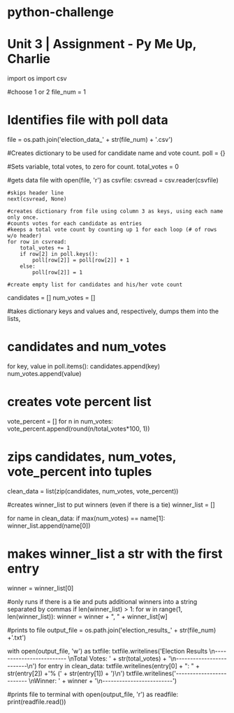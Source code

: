 # python-challenge
# Unit 3 | Assignment - Py Me Up, Charlie
import os
import csv

#choose 1 or 2
file_num = 1

# Identifies file with poll data
file = os.path.join('election_data_' + str(file_num) + '.csv')

#Creates dictionary to be used for candidate name and vote count.
poll = {}

#Sets variable, total votes, to zero for count.
total_votes = 0

#gets data file
with open(file, 'r') as csvfile:
    csvread = csv.reader(csvfile)

    #skips header line
    next(csvread, None)

    #creates dictionary from file using column 3 as keys, using each name only once.
    #counts votes for each candidate as entries
    #keeps a total vote count by counting up 1 for each loop (# of rows w/o header)
    for row in csvread:
        total_votes += 1
        if row[2] in poll.keys():
            poll[row[2]] = poll[row[2]] + 1
        else:
            poll[row[2]] = 1
 
    #create empty list for candidates and his/her vote count
candidates = []
num_votes = []

#takes dictionary keys and values and, respectively, dumps them into the lists, 
# candidates and num_votes
for key, value in poll.items():
    candidates.append(key)
    num_votes.append(value)

# creates vote percent list
vote_percent = []
for n in num_votes:
    vote_percent.append(round(n/total_votes*100, 1))

# zips candidates, num_votes, vote_percent into tuples
clean_data = list(zip(candidates, num_votes, vote_percent))

#creates winner_list to put winners (even if there is a tie)
winner_list = []

for name in clean_data:
    if max(num_votes) == name[1]:
        winner_list.append(name[0])

# makes winner_list a str with the first entry
winner = winner_list[0]

#only runs if there is a tie and puts additional winners into a string separated by commas
if len(winner_list) > 1:
    for w in range(1, len(winner_list)):
        winner = winner + ", " + winner_list[w]

#prints to file
output_file = os.path.join('election_results_' + str(file_num) +'.txt')

with open(output_file, 'w') as txtfile:
    txtfile.writelines('Election Results \n------------------------- \nTotal Votes: ' + str(total_votes) + 
      '\n-------------------------\n')
    for entry in clean_data:
        txtfile.writelines(entry[0] + ": " + str(entry[2]) +'%  (' + str(entry[1]) + ')\n')
    txtfile.writelines('------------------------- \nWinner: ' + winner + '\n-------------------------')

#prints file to terminal
with open(output_file, 'r') as readfile:
    print(readfile.read())
